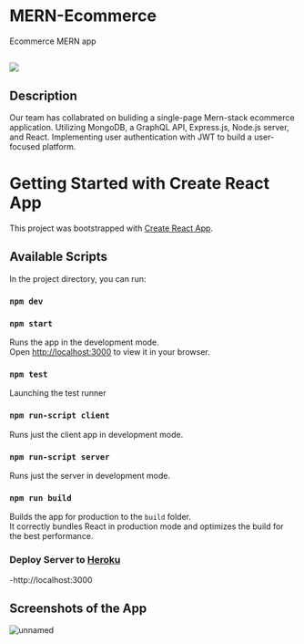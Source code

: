 # MERN-Ecommerce

Ecommerce MERN app   
 <p align="center">
   <a href="https://github.com/OilPainter1/mern/blob/master/LICENSE">
      <a href= "(https://img.shields.io/badge/License-MIT-green.svg")>
      <a href= "https://camo.githubusercontent.com/7d7b100e379663ee40a20989e6c61737e6396c1dafc3a7c6d2ada8d4447eb0e4/68747470733a2f2f696d672e736869656c64732e696f2f62616467652f6e6f64652e6a732d3644413535463f7374796c653d666f722d7468652d6261646765266c6f676f3d6e6f64652e6a73266c6f676f436f6c6f723d7768697465"
      <a href="![NodeJS](https://img.shields.io/badge/node.js-6DA55F?style=for-the-badge&logo=node.js&logoColor=white")
      <img src="https://badgen.net/#bundlephobia:~:text=version-,/npm/v/express,-version">
      </a>
   </a>
</p>

## ![](https://raw.githubusercontent.com/IBM/pattern-utils/master/mern-starter/mern-architecture.png)

## Description

Our team has collabrated on buliding a single-page Mern-stack ecommerce application. Utilizing MongoDB, a GraphQL API, Express.js, Node.js server, and React. Implementing user authentication with JWT to build a user-focused platform.

# Getting Started with Create React App

This project was bootstrapped with [Create React App](https://github.com/facebook/create-react-app).

## Available Scripts

In the project directory, you can run:

### `npm dev`



### `npm start`

Runs the app in the development mode.\
Open [http://localhost:3000](http://localhost:3000) to view it in your browser.

### `npm test`

Launching the test runner

### `npm run-script client`

Runs just the client app in development mode.<br>

### `npm run-script server`

Runs just the server in development mode.<br>

### `npm run build`

Builds the app for production to the `build` folder.<br>
It correctly bundles React in production mode and optimizes the build for the best performance.

### Deploy Server to [Heroku](https://dashboard.heroku.com/)

-http://localhost:3000

## Screenshots of the App 
![unnamed](https://user-images.githubusercontent.com/111473151/220814116-9a002ecd-1d6b-4ac9-b2da-6491e7d43d18.jpg)
